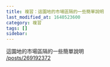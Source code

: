 ```yaml
---
title: 複習：這園地的市場區隔的一些簡單說明
last_modified_at: 1640523600
category: 複習
tags: []
sidebar: 
---
```


<p>這園地的市場區隔的一些簡單說明<br/>
<a href="/posts/269192372" target="_blank">/posts/269192372</a></p>
<p> </p>
